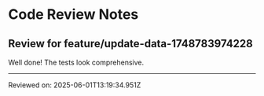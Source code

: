 # Code Review Notes

## Review for feature/update-data-1748783974228

Well done! The tests look comprehensive.

---
Reviewed on: 2025-06-01T13:19:34.951Z